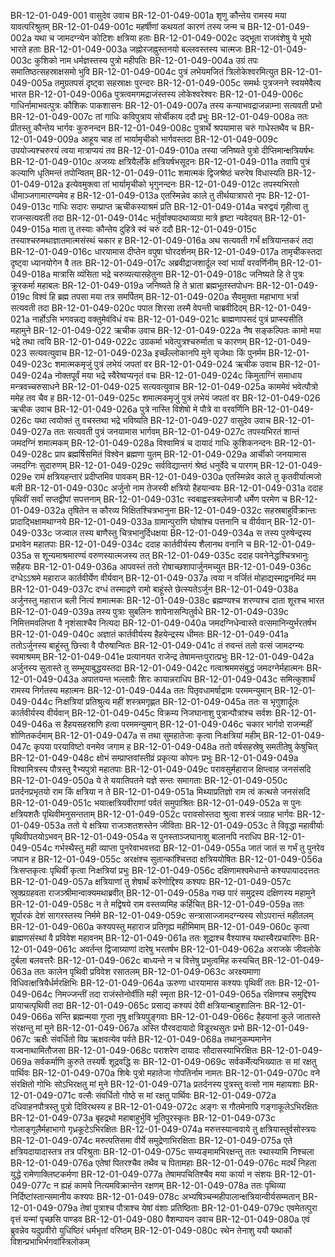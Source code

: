 BR-12-01-049-001  वासुदेव उवाच
BR-12-01-049-001a शृणु कौन्तेय रामस्य मया यावत्परिश्रुतम्
BR-12-01-049-001c महर्षीणां कथयतां कारणं तस्य जन्म च
BR-12-01-049-002a यथा च जामदग्न्येन कोटिशः क्षत्रिया हताः
BR-12-01-049-002c उद्भूता राजवंशेषु ये भूयो भारते हताः
BR-12-01-049-003a जह्नोरजह्नुस्तनयो बल्लवस्तस्य चात्मजः
BR-12-01-049-003c कुशिको नाम धर्मज्ञस्तस्य पुत्रो महीपतिः
BR-12-01-049-004a उग्रं तपः समातिष्ठत्सहस्राक्षसमो भुवि
BR-12-01-049-004c पुत्रं लभेयमजितं त्रिलोकेश्वरमित्युत
BR-12-01-049-005a तमुग्रतपसं दृष्ट्वा सहस्राक्षः पुरन्दरः
BR-12-01-049-005c समर्थः पुत्रजनने स्वयमेवैत्य भारत
BR-12-01-049-006a पुत्रत्वमगमद्राजंस्तस्य लोकेश्वरेश्वरः
BR-12-01-049-006c गाधिर्नामाभवत्पुत्रः कौशिकः पाकशासनः
BR-12-01-049-007a तस्य कन्याभवद्राजन्नाम्ना सत्यवती प्रभो
BR-12-01-049-007c तां गाधिः कविपुत्राय सोर्चीकाय ददौ प्रभुः
BR-12-01-049-008a ततः प्रीतस्तु कौन्तेय भार्गवः कुरुनन्दन
BR-12-01-049-008c पुत्रार्थे श्रपयामास चरुं गाधेस्तथैव च
BR-12-01-049-009a आहूय चाह तां भार्यामृचीको भार्गवस्तदा
BR-12-01-049-009c उपयोज्यश्चरुरयं त्वया मात्राप्ययं तव
BR-12-01-049-010a तस्या जनिष्यते पुत्रो दीप्तिमान्क्षत्रियर्षभः
BR-12-01-049-010c अजय्यः क्षत्रियैर्लोके क्षत्रियर्षभसूदनः
BR-12-01-049-011a तवापि पुत्रं कल्याणि धृतिमन्तं तपोन्वितम्
BR-12-01-049-011c शमात्मकं द्विजश्रेष्ठं चरुरेष विधास्यति
BR-12-01-049-012a इत्येवमुक्त्वा तां भार्यामृचीको भृगुनन्दनः
BR-12-01-049-012c तपस्यभिरतो धीमाञ्जगामारण्यमेव ह
BR-12-01-049-013a एतस्मिन्नेव काले तु तीर्थयात्रापरो नृपः
BR-12-01-049-013c गाधिः सदारः सम्प्राप्त ऋचीकस्याश्रमं प्रति
BR-12-01-049-014a चरुद्वयं गृहीत्वा तु राजन्सत्यवती तदा
BR-12-01-049-014c भर्तुर्वाक्यादथाव्यग्रा मात्रे हृष्टा न्यवेदयत्
BR-12-01-049-015a माता तु तस्याः कौन्तेय दुहित्रे स्वं चरुं ददौ
BR-12-01-049-015c तस्याश्चरुमथाज्ञातमात्मसंस्थं चकार ह
BR-12-01-049-016a अथ सत्यवती गर्भं क्षत्रियान्तकरं तदा
BR-12-01-049-016c धारयामास दीप्तेन वपुषा घोरदर्शनम्
BR-12-01-049-017a तामृचीकस्तदा दृष्ट्वा ध्यानयोगेन वै ततः
BR-12-01-049-017c अब्रवीद्राजशार्दूल स्वां भार्यां वरवर्णिनीम्
BR-12-01-049-018a मात्रासि व्यंसिता भद्रे चरुव्यत्यासहेतुना
BR-12-01-049-018c जनिष्यते हि ते पुत्रः क्रूरकर्मा महाबलः
BR-12-01-049-019a जनिष्यते हि ते भ्राता ब्रह्मभूतस्तपोधनः
BR-12-01-049-019c विश्वं हि ब्रह्म तपसा मया तत्र समर्पितम्
BR-12-01-049-020a सैवमुक्ता महाभागा भर्त्रा सत्यवती तदा
BR-12-01-049-020c पपात शिरसा तस्मै वेपन्ती चाब्रवीदिदम्
BR-12-01-049-021a नार्होऽसि भगवन्नद्य वक्तुमेवंविधं वचः
BR-12-01-049-021c ब्राह्मणापसदं पुत्रं प्राप्स्यसीति महामुने
BR-12-01-049-022  ऋचीक उवाच
BR-12-01-049-022a नैष सङ्कल्पितः कामो मया भद्रे तथा त्वयि
BR-12-01-049-022c उग्रकर्मा भवेत्पुत्रश्चरुर्माता च कारणम्
BR-12-01-049-023  सत्यवत्युवाच
BR-12-01-049-023a इच्छँल्लोकानपि मुने सृजेथाः किं पुनर्मम
BR-12-01-049-023c शमात्मकमृजुं पुत्रं लभेयं जपतां वर
BR-12-01-049-024  ऋचीक उवाच
BR-12-01-049-024a नोक्तपूर्वं मया भद्रे स्वैरेष्वप्यनृतं वचः
BR-12-01-049-024c किमुताग्निं समाधाय मन्त्रवच्चरुसाधने
BR-12-01-049-025  सत्यवत्युवाच
BR-12-01-049-025a काममेवं भवेत्पौत्रो ममेह तव चैव ह
BR-12-01-049-025c शमात्मकमृजुं पुत्रं लभेयं जपतां वर
BR-12-01-049-026  ऋचीक उवाच
BR-12-01-049-026a पुत्रे नास्ति विशेषो मे पौत्रे वा वरवर्णिनि
BR-12-01-049-026c यथा त्वयोक्तं तु वचस्तथा भद्रे भविष्यति
BR-12-01-049-027  वासुदेव उवाच
BR-12-01-049-027a ततः सत्यवती पुत्रं जनयामास भार्गवम्
BR-12-01-049-027c तपस्यभिरतं शान्तं जमदग्निं शमात्मकम्
BR-12-01-049-028a विश्वामित्रं च दायादं गाधिः कुशिकनन्दनः
BR-12-01-049-028c प्राप ब्रह्मर्षिसमितं विश्वेन ब्रह्मणा युतम्
BR-12-01-049-029a आर्चीको जनयामास जमदग्निः सुदारुणम्
BR-12-01-049-029c सर्वविद्यान्तगं श्रेष्ठं धनुर्वेदे च पारगम्
BR-12-01-049-029e रामं क्षत्रियहन्तारं प्रदीप्तमिव पावकम्
BR-12-01-049-030a एतस्मिन्नेव काले तु कृतवीर्यात्मजो बली
BR-12-01-049-030c अर्जुनो नाम तेजस्वी क्षत्रियो हैहयान्वयः
BR-12-01-049-031a ददाह पृथिवीं सर्वां सप्तद्वीपां सपत्तनाम्
BR-12-01-049-031c स्वबाह्वस्त्रबलेनाजौ धर्मेण परमेण च
BR-12-01-049-032a तृषितेन स कौरव्य भिक्षितश्चित्रभानुना
BR-12-01-049-032c सहस्रबाहुर्विक्रान्तः प्रादाद्भिक्षामथाग्नये
BR-12-01-049-033a ग्रामान्पुराणि घोषांश्च पत्तनानि च वीर्यवान्
BR-12-01-049-033c जज्वाल तस्य बाणैस्तु चित्रभानुर्दिधक्षया
BR-12-01-049-034a स तस्य पुरुषेन्द्रस्य प्रभावेन महातपाः
BR-12-01-049-034c ददाह कार्तवीर्यस्य शैलानथ वनानि च
BR-12-01-049-035a स शून्यमाश्रमारण्यं वरुणस्यात्मजस्य तत्
BR-12-01-049-035c ददाह पवनेनेद्धश्चित्रभानुः सहैहयः
BR-12-01-049-036a आपवस्तं ततो रोषाच्छशापार्जुनमच्युत
BR-12-01-049-036c दग्धेऽऽश्रमे महाराज कार्तवीर्येण वीर्यवान्
BR-12-01-049-037a त्वया न वर्जितं मोहाद्यस्माद्वनमिदं मम
BR-12-01-049-037c दग्धं तस्माद्रणे रामो बाहूंस्ते छेत्स्यतेऽर्जुन
BR-12-01-049-038a अर्जुनस्तु महाराज बली नित्यं शमात्मकः
BR-12-01-049-038c ब्रह्मण्यश्च शरण्यश्च दाता शूरश्च भारत
BR-12-01-049-039a तस्य पुत्राः सुबलिनः शापेनासन्पितुर्वधे
BR-12-01-049-039c निमित्तमवलिप्ता वै नृशंसाश्चैव नित्यदा
BR-12-01-049-040a जमदग्निधेन्वास्ते वत्समानिन्युर्भरतर्षभ
BR-12-01-049-040c अज्ञातं कार्तवीर्यस्य हैहयेन्द्रस्य धीमतः
BR-12-01-049-041a ततोऽर्जुनस्य बाहूंस्तु छित्त्वा वै पौरुषान्वितः
BR-12-01-049-041c तं रुवन्तं ततो वत्सं जामदग्न्यः स्वमाश्रमम्
BR-12-01-049-041e प्रत्यानयत राजेन्द्र तेषामन्तःपुरात्प्रभुः
BR-12-01-049-042a अर्जुनस्य सुतास्ते तु सम्भूयाबुद्धयस्तदा
BR-12-01-049-042c गत्वाश्रममसंबुद्धं जमदग्नेर्महात्मनः
BR-12-01-049-043a अपातयन्त भल्लाग्रैः शिरः कायान्नराधिप
BR-12-01-049-043c समित्कुशार्थं रामस्य निर्गतस्य महात्मनः
BR-12-01-049-044a ततः पितृवधामर्षाद्रामः परममन्युमान्
BR-12-01-049-044c निःक्षत्रियां प्रतिश्रुत्य महीं शस्त्रमगृह्णत
BR-12-01-049-045a ततः स भृगुशार्दूलः कार्तवीर्यस्य वीर्यवान्
BR-12-01-049-045c विक्रम्य निजघानाशु पुत्रान्पौत्रांश्च सर्वशः
BR-12-01-049-046a स हैहयसहस्राणि हत्वा परममन्युमान्
BR-12-01-049-046c चकार भार्गवो राजन्महीं शोणितकर्दमाम्
BR-12-01-049-047a स तथा सुमहातेजाः कृत्वा निःक्षत्रियां महीम्
BR-12-01-049-047c कृपया परयाविष्टो वनमेव जगाम ह
BR-12-01-049-048a ततो वर्षसहस्रेषु समतीतेषु केषुचित्
BR-12-01-049-048c क्षोभं सम्प्राप्तवांस्तीव्रं प्रकृत्या कोपनः प्रभुः
BR-12-01-049-049a विश्वामित्रस्य पौत्रस्तु रैभ्यपुत्रो महातपाः
BR-12-01-049-049c परावसुर्महाराज क्षिप्त्वाह जनसंसदि
BR-12-01-049-050a ये ते ययातिपतने यज्ञे सन्तः समागताः
BR-12-01-049-050c प्रतर्दनप्रभृतयो राम किं क्षत्रिया न ते
BR-12-01-049-051a मिथ्याप्रतिज्ञो राम त्वं कत्थसे जनसंसदि
BR-12-01-049-051c भयात्क्षत्रियवीराणां पर्वतं समुपाश्रितः
BR-12-01-049-052a स पुनः क्षत्रियशतैः पृथिवीमनुसन्तताम्
BR-12-01-049-052c परावसोस्तदा श्रुत्वा शस्त्रं जग्राह भार्गवः
BR-12-01-049-053a ततो ये क्षत्रिया राजञ्शतशस्तेन जीविताः
BR-12-01-049-053c ते विवृद्धा महावीर्याः पृथिवीपतयोऽभवन्
BR-12-01-049-054a स पुनस्ताञ्जघानाशु बालानपि नराधिप
BR-12-01-049-054c गर्भस्थैस्तु मही व्याप्ता पुनरेवाभवत्तदा
BR-12-01-049-055a जातं जातं स गर्भं तु पुनरेव जघान ह
BR-12-01-049-055c अरक्षंश्च सुतान्कांश्चित्तदा क्षत्रिययोषितः
BR-12-01-049-056a त्रिःसप्तकृत्वः पृथिवीं कृत्वा निःक्षत्रियां प्रभुः
BR-12-01-049-056c दक्षिणामश्वमेधान्ते कश्यपायाददत्ततः
BR-12-01-049-057a क्षत्रियाणां तु शेषार्थं करेणोद्दिश्य कश्यपः
BR-12-01-049-057c स्रुक्प्रग्रहवता राजञ्श्रीमान्वाक्यमथाब्रवीत्
BR-12-01-049-058a गच्छ पारं समुद्रस्य दक्षिणस्य महामुने
BR-12-01-049-058c न ते मद्विषये राम वस्तव्यमिह कर्हिचित्
BR-12-01-049-059a ततः शूर्पारकं देशं सागरस्तस्य निर्ममे
BR-12-01-049-059c सन्त्रासाज्जामदग्न्यस्य सोऽपरान्तं महीतलम्
BR-12-01-049-060a कश्यपस्तु महाराज प्रतिगृह्य महीमिमाम्
BR-12-01-049-060c कृत्वा ब्राह्मणसंस्थां वै प्रविवेश महावनम्
BR-12-01-049-061a ततः शूद्राश्च वैश्याश्च यथास्वैरप्रचारिणः
BR-12-01-049-061c अवर्तन्त द्विजाग्र्याणां दारेषु भरतर्षभ
BR-12-01-049-062a अराजके जीवलोके दुर्बला बलवत्तरैः
BR-12-01-049-062c बाध्यन्ते न च वित्तेषु प्रभुत्वमिह कस्यचित्
BR-12-01-049-063a ततः कालेन पृथिवी प्रविवेश रसातलम्
BR-12-01-049-063c अरक्ष्यमाणा विधिवत्क्षत्रियैर्धर्मरक्षिभिः
BR-12-01-049-064a ऊरुणा धारयामास कश्यपः पृथिवीं ततः
BR-12-01-049-064c निमज्जन्तीं तदा राजंस्तेनोर्वीति मही स्मृता
BR-12-01-049-065a रक्षिणश्च समुद्दिश्य प्रायाचत्पृथिवी तदा
BR-12-01-049-065c प्रसाद्य कश्यपं देवी क्षत्रियान्बाहुशालिनः
BR-12-01-049-066a सन्ति ब्रह्मन्मया गुप्ता नृषु क्षत्रियपुङ्गवाः
BR-12-01-049-066c हैहयानां कुले जातास्ते संरक्षन्तु मां मुने
BR-12-01-049-067a अस्ति पौरवदायादो विडूरथसुतः प्रभो
BR-12-01-049-067c ऋक्षैः संवर्धितो विप्र ऋक्षवत्येव पर्वते
BR-12-01-049-068a तथानुकम्पमानेन यज्वनाथामितौजसा
BR-12-01-049-068c पराशरेण दायादः सौदासस्याभिरक्षितः
BR-12-01-049-069a सर्वकर्माणि कुरुते तस्यर्षेः शूद्रवद्धि सः
BR-12-01-049-069c सर्वकर्मेत्यभिख्यातः स मां रक्षतु पार्थिवः
BR-12-01-049-070a शिबेः पुत्रो महातेजा गोपतिर्नाम नामतः
BR-12-01-049-070c वने संरक्षितो गोभिः सोऽभिरक्षतु मां मुने
BR-12-01-049-071a प्रतर्दनस्य पुत्रस्तु वत्सो नाम महायशाः
BR-12-01-049-071c वत्सैः संवर्धितो गोष्ठे स मां रक्षतु पार्थिवः
BR-12-01-049-072a दधिवाहनपौत्रस्तु पुत्रो दिविरथस्य ह
BR-12-01-049-072c अङ्गः स गौतमेनापि गङ्गाकूलेऽभिरक्षितः
BR-12-01-049-073a बृहद्रथो महाबाहुर्भुवि भूतिपुरस्कृतः
BR-12-01-049-073c गोलाङ्गूलैर्महाभागो गृध्रकूटेऽभिरक्षितः
BR-12-01-049-074a मरुत्तस्यान्ववाये तु क्षत्रियास्तुर्वसोस्त्रयः
BR-12-01-049-074c मरुत्पतिसमा वीर्ये समुद्रेणाभिरक्षिताः
BR-12-01-049-075a एते क्षत्रियदायादास्तत्र तत्र परिश्रुताः
BR-12-01-049-075c सम्यङ्मामभिरक्षन्तु ततः स्थास्यामि निश्चला
BR-12-01-049-076a एतेषां पितरश्चैव तथैव च पितामहाः
BR-12-01-049-076c मदर्थं निहता युद्धे रामेणाक्लिष्टकर्मणा
BR-12-01-049-077a तेषामपचितिश्चैव मया कार्या न संशयः
BR-12-01-049-077c न ह्यहं कामये नित्यमविक्रान्तेन रक्षणम्
BR-12-01-049-078a ततः पृथिव्या निर्दिष्टांस्तान्समानीय कश्यपः
BR-12-01-049-078c अभ्यषिञ्चन्महीपालान्क्षत्रियान्वीर्यसम्मतान्
BR-12-01-049-079a तेषां पुत्राश्च पौत्राश्च येषां वंशाः प्रतिष्ठिताः
BR-12-01-049-079c एवमेतत्पुरा वृत्तं यन्मां पृच्छसि पाण्डव
BR-12-01-049-080  वैशम्पायन उवाच
BR-12-01-049-080a एवं ब्रुवन्नेव यदुप्रवीरो युधिष्ठिरं धर्मभृतां वरिष्ठम्
BR-12-01-049-080c रथेन तेनाशु ययौ यथार्को विशन्प्रभाभिर्भगवांस्त्रिलोकम्
